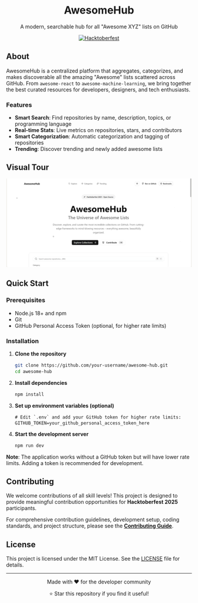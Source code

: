 <div align="center">
  <h1>AwesomeHub </h1>
  <p>A modern, searchable hub for all "Awesome XYZ" lists on GitHub</p>

  [![Hacktoberfest](https://img.shields.io/badge/Hacktoberfest-2025-orange?style=for-the-badge)](https://hacktoberfest.digitalocean.com/)
</div>

## About

AwesomeHub is a centralized platform that aggregates, categorizes, and makes discoverable all the amazing "Awesome" lists scattered across GitHub. From `awesome-react` to `awesome-machine-learning`, we bring together the best curated resources for developers, designers, and tech enthusiasts.

### Features

- **Smart Search**: Find repositories by name, description, topics, or programming language
- **Real-time Stats**: Live metrics on repositories, stars, and contributors
- **Smart Categorization**: Automatic categorization and tagging of repositories
- **Trending**: Discover trending and newly added awesome lists

## Visual Tour
  <img src="https://github.com/Tarini-Ag/awesome-hub/blob/e7747bd773b8e0aeb09ea9f9b0bc62d2c97e27ef/public/b3c0cc62-9c78-4a33-b1e0-b6ae0a6ed9ab.png" width="800" alt="Homepage Screenshot">





## Quick Start

### Prerequisites

- Node.js 18+ and npm
- Git
- GitHub Personal Access Token (optional, for higher rate limits)

### Installation

1. **Clone the repository**
   ```bash
   git clone https://github.com/your-username/awesome-hub.git
   cd awesome-hub
   ```

2. **Install dependencies**
   ```bash
   npm install
   ```

3. **Set up environment variables (optional)**
   ```env
   # Edit `.env` and add your GitHub token for higher rate limits:
   GITHUB_TOKEN=your_github_personal_access_token_here
   ```

4. **Start the development server**
    ```bash   
    npm run dev
    ```

**Note**: The application works without a GitHub token but will have lower rate limits. Adding a token is recommended for development.
## Contributing

We welcome contributions of all skill levels! This project is designed to provide meaningful contribution opportunities for **Hacktoberfest 2025** participants.

For comprehensive contribution guidelines, development setup, coding standards, and project structure, please see the **[Contributing Guide](CONTRIBUTING.md)**.

## License

This project is licensed under the MIT License. See the [LICENSE](LICENSE) file for details.

---

<div align="center">
  <p>Made with ❤️ for the developer community</p>
  <p>⭐ Star this repository if you find it useful!</p>
</div>
